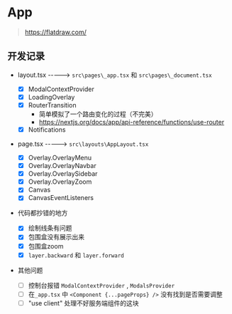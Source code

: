 # App 

> https://flatdraw.com/


## 开发记录

-   layout.tsx -----> `src\pages\_app.tsx` 和 `src\pages\_document.tsx`

    -   [x] ModalContextProvider
    -   [x] LoadingOverlay
    -   [x] RouterTransition
        -   简单模拟了一个路由变化的过程（不完美）
        -   https://nextjs.org/docs/app/api-reference/functions/use-router
    -   [x] Notifications

-   page.tsx -----> `src\layouts\AppLayout.tsx`

    -   [x] Overlay.OverlayMenu
    -   [x] Overlay.OverlayNavbar
    -   [x] Overlay.OverlaySidebar
    -   [x] Overlay.OverlayZoom
    -   [x] Canvas
    -   [x] CanvasEventListeners

-   代码都抄错的地方

    -   [x] 绘制线条有问题
    -   [x] 包围盒没有展示出来
    -   [x] 包围盒zoom
    -   [x] `layer.backward` 和 `layer.forward`

-   其他问题

    -   [ ] 控制台报错 `ModalContextProvider` , `ModalsProvider`
    -   [ ] 在`_app.tsx` 中 `<Component {...pageProps} />` 没有找到是否需要调整
    -   [ ] "use client" 处理不好服务端组件的这块
